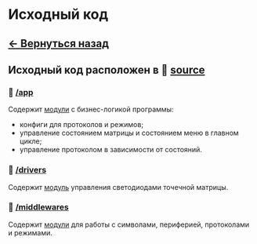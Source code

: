 # Исходный код

## **[<- Вернуться назад](../README.md)**

## Исходный код расположен в 📂 **[source](../source/)**

### 📂 **[/app](./app/)**

Cодержит [модули](./app/app.md) с бизнес-логикой программы:

- конфиги для протоколов и режимов;
- управление состоянием матрицы и состоянием меню в главном цикле;
- управление протоколом в зависимости от состояний.

### 📂 **[/drivers](./drivers/)** <br>

Содержит [модуль](./drivers/dot.md) управления светодиодами точечной матрицы.

### 📂 **[/middlewares](./middlewares/)** <br>

Cодержит [модули](./middlewares/middlewares.md) для работы с символами, периферией, протоколами и режимами.
